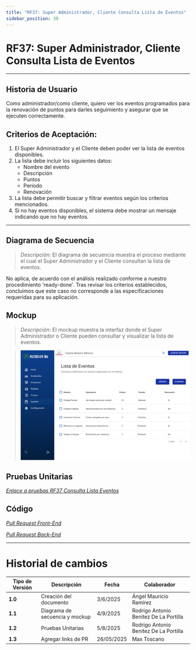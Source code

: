 ```yaml
---
title: "RF37: Super Administrador, Cliente Consulta Lista de Eventos"
sidebar_position: 39
---
```


# RF37: Super Administrador, Cliente Consulta Lista de Eventos

---

## Historia de Usuario

Como administrador/como cliente, quiero ver los eventos programados para la renovación de puntos para darles seguimiento y asegurar que se ejecuten correctamente.

## **Criterios de Aceptación:**

1. El Super Administrador y el Cliente deben poder ver la lista de eventos disponibles.
2. La lista debe incluir los siguientes datos:
   - Nombre del evento
   - Descripción
   - Puntos
   - Periodo
   - Renovación
3. La lista debe permitir buscar y filtrar eventos según los criterios mencionados.
4. Si no hay eventos disponibles, el sistema debe mostrar un mensaje indicando que no hay eventos.

---

## **Diagrama de Secuencia**

> _Descripción_: El diagrama de secuencia muestra el proceso mediante el cual el Super Administrador y el Cliente consultan la lista de eventos.

No aplica, de acuerdo con el análisis realizado conforme a nuestro procedimiento 'ready-done'. Tras revisar los criterios establecidos, concluimos que este caso no corresponde a las especificaciones requeridas para su aplicación.

## **Mockup**

> _Descripción_: El mockup muestra la interfaz donde el Super Administrador o Cliente pueden consultar y visualizar la lista de eventos.

> ![alt text](imagenes/RF37ConsultaListaEventos.png)

## **Pruebas Unitarias**

_<u>[Enlace a pruebas RF37 Consulta Lista Eventos](https://docs.google.com/spreadsheets/d/1NLGwGrGA5PVOEzLaqxa8Ts1D_Ng3QzzqNKWJYUzxD-M/edit?gid=1260209510#gid=1260209510)</u>_

## **Código**

_<u>[Pull Request Front-End](https://github.com/CodeAnd-Co/Frontend-Text-Lines/pull/39)</u>_

_<u>[Pull Request Back-End](https://github.com/CodeAnd-Co/Backend-textiles/pull/45)</u>_

---

# Historial de cambios

| **Tipo de Versión** | **Descripción**                | **Fecha**  | **Colaborador**                        |
| ------------------- | ------------------------------ | ---------- | -------------------------------------- |
| **1.0**             | Creación del documento         | 3/6/2025   | Ángel Mauricio Ramírez                 |
| **1.1**             | Diagrama de secuencia y mockup | 4/9/2025   | Rodrigo Antonio Benítez De La Portilla |
| **1.2**             | Pruebas Unitarias              | 5/8/2025   | Rodrigo Antonio Benítez De La Portilla |
| **1.3**             | Agregar links de PR            | 26/05/2025 | Max Toscano                            |
